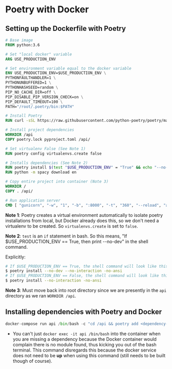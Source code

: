 # Poetry with Docker

## Setting up the Dockerfile with Poetry

```dockerfile
# Base image
FROM python:3.6

# Set "local docker" variable
ARG USE_PRODUCTION_ENV

# Set environment variable equal to the docker variable
ENV USE_PRODUCTION_ENV=$USE_PRODUCTION_ENV \
PYTHONFAULTHANDLER=1 \
PYTHONUNBUFFERED=1 \
PYTHONHASHSEED=random \
PIP_NO_CACHE_DIR=off \
PIP_DISABLE_PIP_VERSION_CHECK=on \
PIP_DEFAULT_TIMEOUT=100 \
PATH="/root/.poetry/bin:$PATH"

# Install Poetry
RUN curl -sSL https://raw.githubusercontent.com/python-poetry/poetry/master/get-poetry.py | python

# Install project dependencies
WORKDIR /api
COPY poetry.lock pyproject.toml /api/

# Set virtualenv False (See Note 1)
RUN poetry config virtualenvs.create false

# Installs dependencies (See Note 2)
RUN poetry install $(test "$USE_PRODUCTION_ENV" = "True" && echo "--no-dev") --no-interaction --no-ansi
RUN python -m spacy download en

# Copy entire project into container (Note 3)
WORKDIR /
COPY . /api/

# Run application server
CMD [ "gunicorn", "-w", "1", "-b", ":8000", "-t", "360", "--reload", "api.wsgi:app" ]
```

**Note 1**: Poetry creates a virtual environment automatically to isolate poetry installations from local, but Docker already does this, so we don't need a virtualenv to be created. So `virtualenvs.create` is set to `false`.

**Note 2**: `test` is an `if` statement in bash. So this means, "If $USE_PRODUCTION_ENV == True, then print --no-dev" in the shell command.

 Explicitly:

```bash
# If $USE_PRODUCTION_ENV == True, the shell command will look like this:
$ poetry install --no-dev --no-interaction -no-ansi
# If $USE_PRODUCTION_ENV == False, the shell command will look like this:
$ poetry install --no-interaction -no-ansi
```

**Note 3**: Must move back into root directory since we are presently in the `api` directory as we ran `WORKDIR /api`.

## Installing dependencies with Poetry and Docker

```python
docker-compose run api /bin/bash -c "cd /api && poetry add <dependency-name>"
```

- You can't just `docker exec -it api /bin/bash` into the container when you are missing a dependency because the Docker container would complain there is no module found, thus kicking you out of the bash terminal. This command disregards this because the docker service does not need to be **up** when using this command (still needs to be built though of course).

